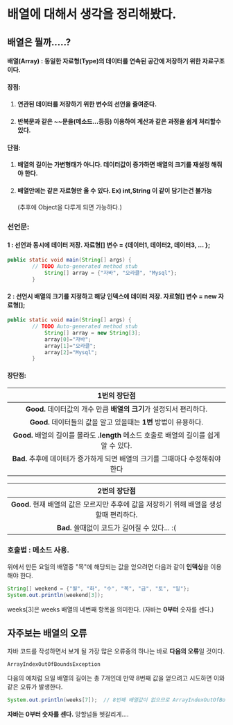 

# 배열에 대해서 생각을 정리해봤다.



## 배열은 뭘까.....?





#### 배열(Array) : 동일한 자료형(Type)의 데이터를 연속된 공간에 저장하기 위한 **자료구조이다.**



#### 장점:

1. #### 연관된 데이터를 저장하기 위한 변수의 선언을 줄여준다.

2. #### 반복문과 같은 ~~문을(메소드...등등) 이용하여 계산과 같은 과정을 쉽게 처리할수 있다. 



#### 단점:

1. #### 배열의 길이는 가변형태가 아니다. 데이터값이 증가하면 배열의 크기를 재설정 해줘야 한다.

2. #### 배열안에는 같은 자료형만 올 수 있다. Ex) int,String 이 같이 담기는건 불가능 

   (추후에 Object을 다루게 되면 가능하다.)



 





### 선언문:

#### 1 : 선언과 동시에 데이터 저장.   **자료형[] 변수 = {데이터1, 데이터2, 데이터3, ... };**

```java
public static void main(String[] args) {
		// TODO Auto-generated method stub
			String[] array = {"자바", "오라클", "Mysql"};
	    }
```



#### 2 : 선언시 배열의 크기를 지정하고 해당 인덱스에 데이터 저장. **자료형[] 변수 = new 자료형[];** 

```java
public static void main(String[] args) {
		// TODO Auto-generated method stub
			String[] array = new String[3];
			array[0]="자바";
			array[1]="오라클";
			array[2]="Mysql";
	    }
```





#### 장단점:

|                         1번의 장단점                         |
| :----------------------------------------------------------: |
| **Good.**  데이터값의 개수 만큼 **배열의 크기**가 설정되서 편리하다. |
| **Good.** 데이터들의 값을 알고 있을때는 **1번** 방법이 유용하다. |
| **Good.** 배열의 길이를 몰라도 **.length** 메소드 호출로 배열의 길이를 쉽게 알 수 있다. |
| **Bad.** 추후에 데이터가 증가하게 되면 배열의 크기를 그때마다 수정해줘야 한다 |



|                         2번의 장단점                         |
| :----------------------------------------------------------: |
| **Good.** 현재 배열의 값은 모르지만 추후에 값을 저장하기 위해 배열을 생성할때 편리하다. |
|        **Bad.** 쓸때없이 코드가 길어질 수 있다... :(         |







### 호출법 :  메소드 사용.  

위에서 만든 요일의 배열중 "목"에 해당되는 값을 얻으려면 다음과 같이 **인덱싱**을 이용해야 한다.

```java
String[] weekend = {"월", "화", "수", "목", "금", "토", "일"};
System.out.println(weekend[3]);
```

weeks[3]은 weeks 배열의 네번째 항목을 의미한다. (자바는 **0부터** 숫자를 센다.)





## 자주보는 배열의 오류

자바 코드를 작성하면서 보게 될 가장 많은 오류중의 하나는 바로 **다음의 오류**일 것이다.

```no-highlight
ArrayIndexOutOfBoundsException
```

다음의 예처럼 요일 배열의 길이는 총 7개인데 만약 8번째 값을 얻으려고 시도하면 이와 같은 오류가 발생한다.

```java
System.out.println(weeks[7]);  // 8번째 배열값이 없으므로 ArrayIndexOutOfBoundsException 오류가 발생한다.
```

**자바는 0부터 숫자를 센다.** 망할넘들 헷갈리게....